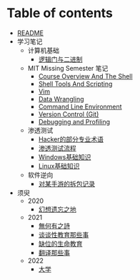 # Table of contents

- [README](README.md)
- 学习笔记
  - 计算机基础
    - [逻辑门与二进制](学习笔记/计算机基础/logic-gates-and-binary.md)
  - MIT Missing Semester 笔记
    - [Course Overview And The Shell](学习笔记/MIT-Missing-Semester笔记/Course-Overview-and-The-Shell.md)
    - [Shell Tools And Scripting](学习笔记/MIT-Missing-Semester笔记/Shell-Tools-and-Scripting.md)
    - [Vim](学习笔记/MIT-Missing-Semester笔记/Vim.md)
    - [Data Wrangling](学习笔记/MIT-Missing-Semester笔记/Data-Wrangling.md)
    - [Command Line Environment](学习笔记/MIT-Missing-Semester笔记/Command-line-Environment.md)
    - [Version Control (Git)](学习笔记/MIT-Missing-Semester笔记/Version-control_(git).md)
    - [Debugging and Profiling](学习笔记/MIT-Missing-Semester笔记/Debugging-and-Profiling.md)
  - 渗透测试
    - [Hacker的部分专业术语](学习笔记/渗透测试/term.md)
    - [渗透测试流程](学习笔记/渗透测试/penetration-test-process.md)
    - [Windows基础知识](学习笔记/渗透测试/windows-basics.md)
    - [Linux基础知识](学习笔记/渗透测试/linux-basis.md)
  - 软件逆向
    - [对某手游的拆包记录](学习笔记/软件逆向/gfl2ddecrypt.md)
- 须臾
  - 2020
    - [幻想遗忘之地](须臾/2020/lotus-land-story.md)
  - 2021
    - [無何有之詩](须臾/2021/epiphyllum.md)
    - [谈谈性教育那些事](须臾/2021/about-a-sex.md)
    - [缺位的生命教育](须臾/2021/life-education.md)
    - [翻译那些事](须臾/2021/intertranslation.md)
  - 2022
    - [大学](须臾/2022/college-education.md)
